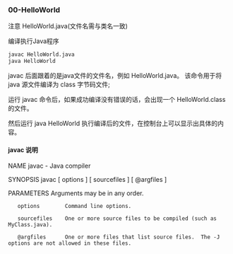 ### 00-HelloWorld

注意 HelloWorld.java(文件名需与类名一致)

编译执行Java程序

~~~bash
javac HelloWorld.java
java HelloWorld
~~~

javac 后面跟着的是java文件的文件名，例如 HelloWorld.java。 该命令用于将 java 源文件编译为 class 字节码文件;

运行 javac 命令后，如果成功编译没有错误的话，会出现一个 HelloWorld.class 的文件。

然后运行 java HelloWorld 执行编译后的文件，在控制台上可以显示出具体的内容。

#### javac 说明

NAME
       javac - Java compiler

SYNOPSIS
       javac [ options ] [ sourcefiles ] [ @argfiles ]

PARAMETERS
       Arguments may be in any order.

       options        Command line options.

       sourcefiles    One or more source files to be compiled (such as MyClass.java).

       @argfiles      One or more files that list source files.  The -J options are not allowed in these files.
